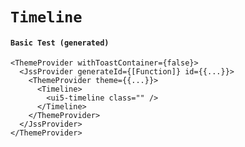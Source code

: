 # `Timeline`

#### `Basic Test (generated)`

```
<ThemeProvider withToastContainer={false}>
  <JssProvider generateId={[Function]} id={{...}}>
    <ThemeProvider theme={{...}}>
      <Timeline>
        <ui5-timeline class="" />
      </Timeline>
    </ThemeProvider>
  </JssProvider>
</ThemeProvider>
```

